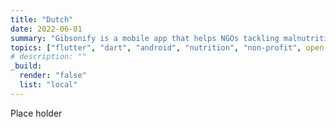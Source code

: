 ```yaml
---
title: "Dutch"
date: 2022-06-01
summary: "Gibsonify is a mobile app that helps NGOs tackling malnutrition collect nutritional data. My Master's project at the University of Cambridge."
topics: ["flutter", "dart", "android", "nutrition", "non-profit", open-source]
# description: ""
_build:
  render: "false"
  list: "local"
---
```



Place holder
